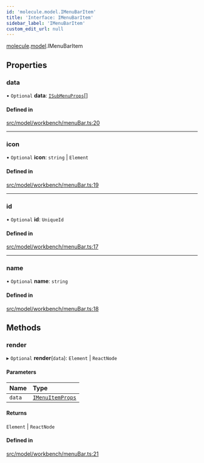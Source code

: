 ```yaml
---
id: 'molecule.model.IMenuBarItem'
title: 'Interface: IMenuBarItem'
sidebar_label: 'IMenuBarItem'
custom_edit_url: null
---
```


[molecule](../namespaces/molecule).[model](../namespaces/molecule.model).IMenuBarItem

## Properties

### data

• `Optional` **data**: [`ISubMenuProps`](molecule.component.ISubMenuProps)[]

#### Defined in

[src/model/workbench/menuBar.ts:20](https://github.com/DTStack/molecule/blob/46c80551/src/model/workbench/menuBar.ts#L20)

---

### icon

• `Optional` **icon**: `string` \| `Element`

#### Defined in

[src/model/workbench/menuBar.ts:19](https://github.com/DTStack/molecule/blob/46c80551/src/model/workbench/menuBar.ts#L19)

---

### id

• `Optional` **id**: `UniqueId`

#### Defined in

[src/model/workbench/menuBar.ts:17](https://github.com/DTStack/molecule/blob/46c80551/src/model/workbench/menuBar.ts#L17)

---

### name

• `Optional` **name**: `string`

#### Defined in

[src/model/workbench/menuBar.ts:18](https://github.com/DTStack/molecule/blob/46c80551/src/model/workbench/menuBar.ts#L18)

## Methods

### render

▸ `Optional` **render**(`data`): `Element` \| `ReactNode`

#### Parameters

| Name   | Type                                                  |
| :----- | :---------------------------------------------------- |
| `data` | [`IMenuItemProps`](molecule.component.IMenuItemProps) |

#### Returns

`Element` \| `ReactNode`

#### Defined in

[src/model/workbench/menuBar.ts:21](https://github.com/DTStack/molecule/blob/46c80551/src/model/workbench/menuBar.ts#L21)
